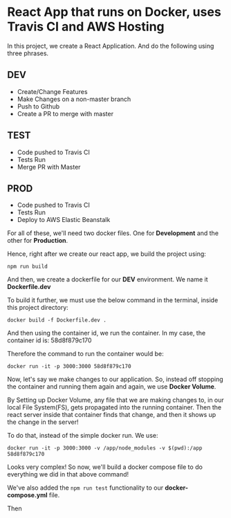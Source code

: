 # React App that runs on Docker, uses Travis CI and AWS Hosting

In this project, we create a React Application. And do the following using three phrases.

## DEV

- Create/Change Features
- Make Changes on a non-master branch
- Push to Github
- Create a PR to merge with master

## TEST

- Code pushed to Travis CI
- Tests Run
- Merge PR with Master

## PROD

- Code pushed to Travis CI
- Tests Run
- Deploy to AWS Elastic Beanstalk

For all of these, we'll need two docker files. One for **Development** and the other for **Production**.

Hence, right after we create our react app, we build the project using:

`npm run build`

And then, we create a dockerfile for our **DEV** environment. We name it **Dockerfile.dev**

To build it further, we must use the below command in the terminal, inside this project directory:

`docker build -f Dockerfile.dev .`

And then using the container id, we run the container. In my case, the container id is: 58d8f879c170

Therefore the command to run the container would be:

`docker run -it -p 3000:3000 58d8f879c170`

Now, let's say we make changes to our application. So, instead off stopping the container and running them again and again, we use **Docker Volume**.

By Setting up Docker Volume, any file that we are making changes to, in our local File System(FS), gets propagated into the running container. Then the react server inside that container finds that change, and then it shows up the change in the server!

To do that, instead of the simple docker run. We use:

`docker run -it -p 3000:3000 -v /app/node_modules -v $(pwd):/app 58d8f879c170`

Looks very complex! So now, we'll build a docker compose file to do everything we did in that above command!

We've also added the `npm run test` functionality to our **docker-compose.yml** file.

Then
